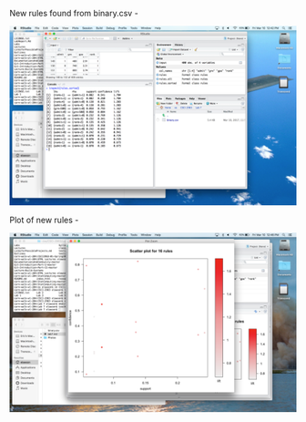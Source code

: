 New rules found from binary.csv - 

![newrules](Photos/newrules.png)

Plot of new rules - 

![plot](Photos/newrulesplot.png)

